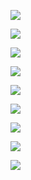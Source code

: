 ![](http://p1.bpimg.com/567571/dd441fbd38c9502b.jpg)    

![](http://p1.bpimg.com/567571/e1097b37731d8309.jpg)    

![](http://p1.bpimg.com/567571/85e471b075082eaf.jpg)    

![](http://p1.bpimg.com/567571/8c0c63e35f4ece3b.jpg)    

![](http://p1.bpimg.com/567571/b036054a9802c037.jpg)          

![](http://p1.bpimg.com/567571/0307b7f4809a291b.jpg)    

![](http://p1.bpimg.com/567571/c2ce3c246a27728a.jpg)    

![](http://i1.piimg.com/567571/8250bf441f0d9406.jpg)    

![](http://i1.piimg.com/567571/d6a9e90cb5375ba3.jpg)      
